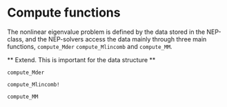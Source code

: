 # Compute functions


The nonlinear eigenvalue problem is defined by the data
stored in the NEP-class, and the NEP-solvers access
the data mainly through three main functions, `compute_Mder`
`compute_Mlincomb` and `compute_MM`.

** Extend. This is important for the data structure **

```@docs
compute_Mder
```

```@docs
compute_Mlincomb!
```

```@docs
compute_MM
```
